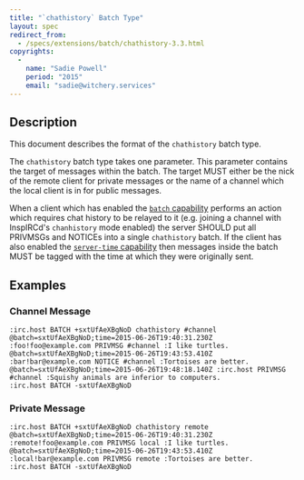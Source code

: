 ```yaml
---
title: "`chathistory` Batch Type"
layout: spec
redirect_from:
  - /specs/extensions/batch/chathistory-3.3.html
copyrights:
  -
    name: "Sadie Powell"
    period: "2015"
    email: "sadie@witchery.services"
---
```


## Description

This document describes the format of the `chathistory` batch type.

The `chathistory` batch type takes one parameter. This parameter contains the
target of messages within the batch. The target MUST either be the nick of the
remote client for private messages or the name of a channel which the
local client is in for public messages.

When a client which has enabled the [`batch` capability][batch] performs an
action which requires chat history to be relayed to it (e.g. joining a channel
with InspIRCd's `chanhistory` mode enabled) the server SHOULD put all PRIVMSGs
and NOTICEs into a single `chathistory` batch. If the client has also enabled
the [`server-time` capability][server-time] then messages inside the batch MUST
be tagged with the time at which they were originally sent.

## Examples

### Channel Message

    :irc.host BATCH +sxtUfAeXBgNoD chathistory #channel
    @batch=sxtUfAeXBgNoD;time=2015-06-26T19:40:31.230Z :foo!foo@example.com PRIVMSG #channel :I like turtles.
    @batch=sxtUfAeXBgNoD;time=2015-06-26T19:43:53.410Z :bar!bar@example.com NOTICE #channel :Tortoises are better.
    @batch=sxtUfAeXBgNoD;time=2015-06-26T19:48:18.140Z :irc.host PRIVMSG #channel :Squishy animals are inferior to computers.
    :irc.host BATCH -sxtUfAeXBgNoD

### Private Message

    :irc.host BATCH +sxtUfAeXBgNoD chathistory remote
    @batch=sxtUfAeXBgNoD;time=2015-06-26T19:40:31.230Z :remote!foo@example.com PRIVMSG local :I like turtles.
    @batch=sxtUfAeXBgNoD;time=2015-06-26T19:43:53.410Z :local!bar@example.com PRIVMSG remote :Tortoises are better.
    :irc.host BATCH -sxtUfAeXBgNoD

[batch]: ../extensions/batch.html
[server-time]: ../extensions/server-time.html
